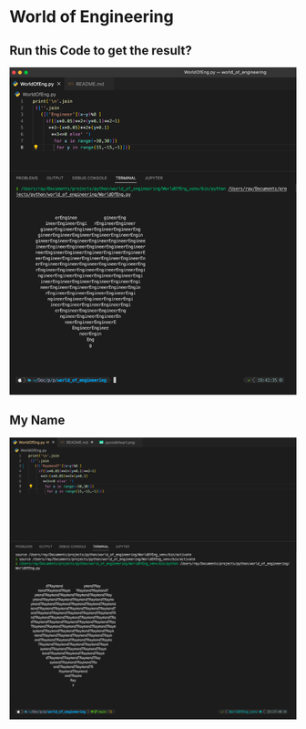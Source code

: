 # World of Engineering
## Run this Code to get the result?

![picture](img/pycodeheart.png)

## My Name
![picture](img/raymondt.png)
